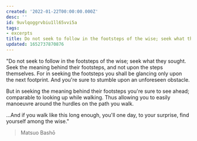 ```yaml
---
created: '2022-01-22T00:00:00.000Z'
desc: ''
id: 9uvlqoggrvbiu1ll65vvi5a
tags:
- excerpts
title: Do not seek to follow in the footsteps of the wise; seek what they sought...
updated: 1652737870876
---
```

   
"Do not seek to follow in the footsteps of the wise; seek what they sought. Seek the meaning behind their footsteps, and not upon the steps themselves. For in seeking the footsteps you shall be glancing only upon the next footprint. And you're sure to stumble upon an unforeseen obstacle.   
   
But in seeking the meaning behind their footsteps you're sure to see ahead; comparable to looking up while walking. Thus allowing you to easily manoeuvre around the hurdles on the path you walk.   
   
…And if you walk like this long enough, you'll one day, to your surprise, find yourself among the wise."   
   
> Matsuo Bashō